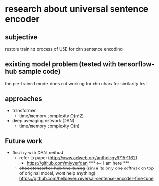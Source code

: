 # research about universal sentence encoder

## subjective

  restore training process of USE for chn sentence encoding


## existing model problem (tested with tensorflow-hub sample code)

  the pre-trained model does not working for chn chars for similarity test


## approaches

  + transformer
    - time/memory complexity O(n^2)
  + deep averaging network (DAN)
    - time/memory complexity O(n)


## Future work

  + first try with DAN method
    - refer to paper (http://www.aclweb.org/anthology/P15-1162)                  
      - https://github.com/miyyer/dan *** <-- I am here ***
    - ~~check tensorflor-hub fine-tuning~~ (since its only one softmax on top of original model, wont help anything)     
    https://github.com/helloeve/universal-sentence-encoder-fine-tune     
